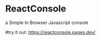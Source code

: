 # ReactConsole
a Simple In Browser Javascript console


#try it out: https://reactconsole.pages.dev/
